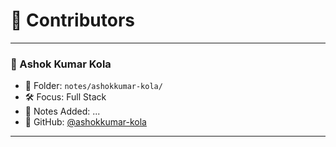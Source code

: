 # 👥 Contributors


--------------------------------------------------------------------------------


### 🧑 Ashok Kumar Kola
- 📂 Folder: `notes/ashokkumar-kola/`
- 🛠 Focus: Full Stack
- 📝 Notes Added: ...
- 💬 GitHub: [@ashokkumar-kola](https://github.com/ashokkumar-kola)


--------------------------------------------------------------------------------